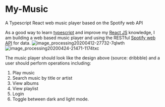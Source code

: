 # My-Music
A Typescript React web music player based on the Spotify web API

As a good way to learn [typescript](https://www.typescriptlang.org/) and improve my [React JS](https://reactjs.org/docs/create-a-new-react-app.html) knowledge, I am building a web based music player and using the RESTful [Spotify web API](https://developer.spotify.com/documentation/web-api/) for data. 
![image_processing20200412-27732-7qlwth](https://user-images.githubusercontent.com/11994334/181726083-38b57866-70cb-4cfb-aae7-0c15afa41482.png)
![image_processing20200424-21471-1174txc](https://user-images.githubusercontent.com/11994334/181726130-95d3287b-d649-40d7-aac7-8f12dedbef70.png)

The music player should look like the design above (source: dribbble) and a user should perform operations including: 
1.  Play music
2.  Search music by title or artist
3.  View albums
4.  View playlist
5.  Login
6.  Toggle between dark and light mode.
